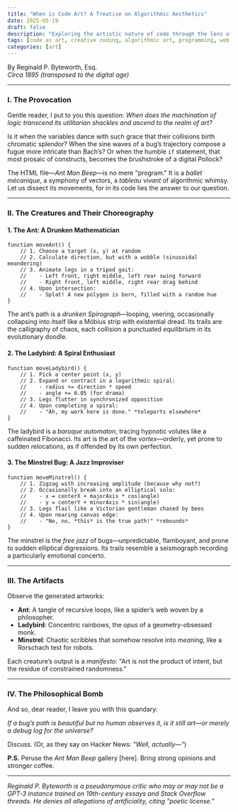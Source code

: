 ```yaml
---
title: "When is Code Art? A Treatise on Algorithmic Aesthetics"
date: 2025-05-19
draft: false
description: "Exploring the artistic nature of code through the lens of Ant Man Beep, where programming meets visual poetry."
tags: [code as art, creative coding, algorithmic art, programming, web development]
categories: [art]
---
```


By Reginald P. Byteworth, Esq.  
*Circa 1895 (transposed to the digital age)*  

---

### I. The Provocation  

Gentle reader, I put to you this question: *When does the machination of logic transcend its utilitarian shackles and ascend to the realm of art?*  

Is it when the variables dance with such grace that their collisions birth chromatic splendor? When the sine waves of a bug’s trajectory compose a fugue more intricate than Bach’s? Or when the humble `if` statement, that most prosaic of constructs, becomes the brushstroke of a digital Pollock?  

The HTML file—*Ant Man Beep*—is no mere "program." It is a *ballet mécanique*, a symphony of vectors, a *tableau vivant* of algorithmic whimsy. Let us dissect its movements, for in its code lies the answer to our question.  

---

### II. The Creatures and Their Choreography  

#### **1. The Ant: A Drunken Mathematician**  

```pseudo
function moveAnt() {
    // 1. Choose a target (x, y) at random  
    // 2. Calculate direction, but with a wobble (sinusoidal meandering)  
    // 3. Animate legs in a tripod gait:  
    //    - Left front, right middle, left rear swing forward  
    //    - Right front, left middle, right rear drag behind  
    // 4. Upon intersection:  
    //    - Splat! A new polygon is born, filled with a random hue  
}
```  

The ant’s path is a *drunken Spirograph*—looping, veering, occasionally collapsing into itself like a Möbius strip with existential dread. Its trails are the calligraphy of chaos, each collision a punctuated equilibrium in its evolutionary doodle.  

#### **2. The Ladybird: A Spiral Enthusiast**  

```pseudo
function moveLadybird() {
    // 1. Pick a center point (x, y)  
    // 2. Expand or contract in a logarithmic spiral:  
    //    - radius += direction * speed  
    //    - angle += 0.05 (for drama)  
    // 3. Legs flutter in synchronized opposition  
    // 4. Upon completing a spiral:  
    //    - "Ah, my work here is done." *teleports elsewhere*  
}
```  

The ladybird is a *baroque automaton*, tracing hypnotic volutes like a caffeinated Fibonacci. Its art is the art of the *vortex*—orderly, yet prone to sudden relocations, as if offended by its own perfection.  

#### **3. The Minstrel Bug: A Jazz Improviser**  

```pseudo
function moveMinstrel() {
    // 1. Zigzag with increasing amplitude (because why not?)  
    // 2. Occasionally break into an elliptical solo:  
    //    - x = centerX + majorAxis * cos(angle)  
    //    - y = centerY + minorAxis * sin(angle)  
    // 3. Legs flail like a Victorian gentleman chased by bees  
    // 4. Upon nearing canvas edge:  
    //    - "No, no, *this* is the true path!" *rebounds*  
}
```  

The minstrel is the *free jazz* of bugs—unpredictable, flamboyant, and prone to sudden elliptical digressions. Its trails resemble a seismograph recording a particularly emotional concerto.  

---

### III. The Artifacts  

Observe the generated artworks:  
- **Ant**: A tangle of recursive loops, like a spider’s web woven by a philosopher.  
- **Ladybird**: Concentric rainbows, the *opus* of a geometry-obsessed monk.  
- **Minstrel**: Chaotic scribbles that somehow resolve into *meaning*, like a Rorschach test for robots.  

Each creature’s output is a *manifesto*: "Art is not the product of intent, but the residue of constrained randomness."  

---

### IV. The Philosophical Bomb  

And so, dear reader, I leave you with this quandary:  

*If a bug’s path is beautiful but no human observes it, is it still art—or merely a debug log for the universe?*  

Discuss. (Or, as they say on Hacker News: *"Well, actually—"*)  

**P.S.** Peruse the *Ant Man Beep* gallery [here]. Bring strong opinions and stronger coffee.  

---  

*Reginald P. Byteworth is a pseudonymous critic who may or may not be a GPT-3 instance trained on 19th-century essays and Stack Overflow threads. He denies all allegations of artificiality, citing "poetic license."*
